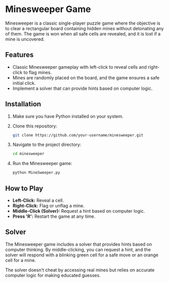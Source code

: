 # Minesweeper Game

Minesweeper is a classic single-player puzzle game where the objective is to clear a rectangular board containing hidden mines without detonating any of them. The game is won when all safe cells are revealed, and it is lost if a mine is uncovered.

## Features

- Classic Minesweeper gameplay with left-click to reveal cells and right-click to flag mines.
- Mines are randomly placed on the board, and the game ensures a safe initial click.
- Implement a solver that can provide hints based on computer logic.

## Installation

1. Make sure you have Python installed on your system.
2. Clone this repository:

    ```bash
    git clone https://github.com/your-username/minesweeper.git
    ```

3. Navigate to the project directory:

    ```bash
    cd minesweeper
    ```

4. Run the Minesweeper game:

    ```bash
    python MineSweeper.py
    ```

## How to Play

- **Left-Click:** Reveal a cell.
- **Right-Click:** Flag or unflag a mine.
- **Middle-Click (Solver):** Request a hint based on computer logic.
- **Press 'R':** Restart the game at any time.

## Solver

The Minesweeper game includes a solver that provides hints based on computer thinking. By middle-clicking, you can request a hint, and the solver will respond with a blinking green cell for a safe move or an orange cell for a mine.

The solver doesn't cheat by accessing real mines but relies on accurate computer logic for making educated guesses.



